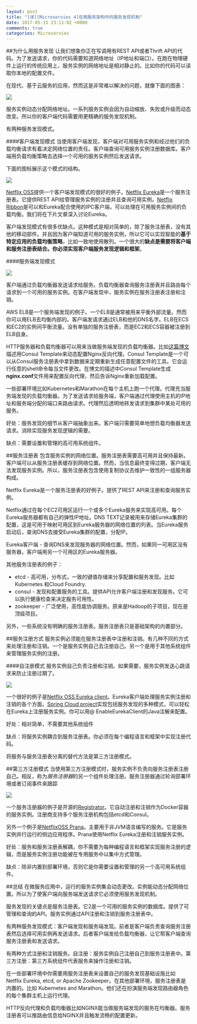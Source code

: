 ```yaml
---
layout: post
title: "[译][Microservies 4]在微服务架构中的服务发现机制"
date: 2017-05-15 23:11:02 +0800
comments: true
categories: Microservies
---
```


<!--more-->

##为什么用服务发现
让我们想象你正在写调用有REST API或者Thrift API的代码。为了发送请求，你的代码需要知道网络地址（IP地址和端口）。在跑在物理硬件上运行的传统应用上，服务实例的网络地址是相对静止的。比如你的代码可以读取你本地的配置文件。

在现代、基于云服务的应用，然而这是非常难以解决的问题，就像下面的图表：

![](https://cdn-1.wp.nginx.com/wp-content/uploads/2016/04/Richardson-microservices-part4-1_difficult-service-discovery.png)

服务实例动态分配网络地址。一系列服务实例会因为自动缩放、失败或升级而动态改变。所以你的客户端代码需要用更精确的服务发现机制。

有两种服务发现模式。

####客户端发现模式
当使用客户端发现，客户端对可用服务实例和经过他们的负载均衡请求有着决定网络位置的责任。客户端查询可用服务实例注册数据库。客户端用负载均衡策略去选择一个可用的服务实例然后发送请求。

下面的图标展示这个模式的结构。

![](https://cdn-1.wp.nginx.com/wp-content/uploads/2016/04/Richardson-microservices-part4-2_client-side-pattern.png)

[Netflix OSS](https://netflix.github.io/)提供一个客户端发现模式的很好的例子。[Netflix Eureka](https://github.com/Netflix/eureka)是一个服务注册表。它提供REST API给管理服务实例的注册并且查询可用实例。[Netflix Ribbon](https://github.com/Netflix/ribbon)是可以和Eureka配合使用的IPC客户端，可以处理在可用服务实例间的负载均衡。我们将在下片文章深入讨论Eureka。

客户端发现模式有很多优缺点。这种模式是相对简单的，除了服务注册表，没有其他的移动部件。并且因为客户端知道可用的服务实例，所以它可以实现智能的**基于特定应用的负载均衡策略**，比如一致地使用散列。一个很大的**缺点是需要将客户端和服务注册表结合。你必须实现客户端服务发现逻辑和框架**。

####服务端发现模式

![](https://cdn-1.wp.nginx.com/wp-content/uploads/2016/04/Richardson-microservices-part4-3_server-side-pattern.png)

客户端通过负载均衡器发送请求给服务。负载均衡器查询服务注册表并且路由每个请求到一个可用的服务实例。在客户端发现中，服务实例在服务注册表注册和注销。

AWS ELB是一个服务端发现的例子。一个ELB是通常被用来平衡外部流量。然而你可以用ELB去均衡内部的。客户端发请求通过ELB和他的DNS名字。ELB在ECS和EC2的实例间平衡流量。没有单独的服务注册表，而是EC2和ECS容器被注册到ELB自身。

HTTP服务器和负载均衡器可以用来当做服务端发现的负载均衡器。比如[这篇博文](https://www.airpair.com/scalable-architecture-with-docker-consul-and-nginx)描述用Consul Template来动态配置Nginx反向代理。Consul Template是一个可以从Consul服务注册表中拿到数据来定期重新生成任意配置文件的工具。它会运行任意的shell命令每当文件更改。在博文的描述中Consul Template生成**nginx.conf**文件用来配置反向代理，然后告诉Nginx重新加载配置。

一些部署环境比如Kubernetes和Marathon在每个主机上跑一个代理。代理充当服务端发现的负载均衡器。为了发送请求给服务端，客户端通过代理使用主机的IP地址和服务端分配的端口来路由请求。代理然后透明地转发请求到集群中某处可用的服务。

好处：服务发现的细节从客户端抽象出来。客户端只需要简单地想负载均衡器发送请求。消除实现服务发现逻辑的需要。

缺点：需要设置和管理的高可用系统组件。

##服务注册表
包含服务实例的网络位置。服务注册表需要高可用并且保持最新。客户端可以从服务注册表缓存到网络位置。然而，当信息最终变得过期，客户端无法发现服务实例。所以，服务注册表包含使用复制协议去维护一致性的一组服务器构成。

Netflix Eureka是一个服务注册表的好例子。提供了REST API来注册和查询服务实例。

Netflix通过在每个EC2可用区运行一个或多个Eureka服务来实现高可用。每个Eureka服务器都有自己的弹性IP地址。DNS TEXT记录被用来存储Eureka集群的配置，这是可用于映射可用区到Eureka服务器的网络位置的列表。当Eureka服务启动后，查询DNS去接受Eureka集群的配置，分配IP。

Eureka客户端 - 查询DNS来发现服务器的网络位置。然而，如果同一可用区没有服务器，客户端用另一个可用区的Eureka服务器。

其他服务注册表的例子：

* etcd - 高可用，分布式，一致的键值存储来分享配置和服务发现。比如Kubernetes 和Cloud Foundry.
* consul - 发现和配置服务的工具。提供API允许客户端注册和发现服务。它可以执行健康检查来决定服务可用性。
* zookeeper - 广泛使用，高性能协调服务。原来是Hadoop的子项目，现在是顶级项目。

另外，一些系统没有明确的服务注册表。服务注册表只是基础架构的内置部分。

##服务注册方式
服务实例必须能在服务注册表中注册和注销。有几种不同的方式来处理注册和注销。一个是服务实例自己去注册自己。另一个是用于其他系统组件来管理服务实例的注册。

####自注册模式
服务实例自己负责注册和注销。如果需要，服务实例发送心跳请求来防止注册过期了。

![](https://cdn-1.wp.nginx.com/wp-content/uploads/2016/04/Richardson-microservices-part4-4_self-registration-pattern.png)

一个很好的例子是[Netflix OSS Eureka client](https://github.com/Netflix/eureka)。Eureka客户端处理服务实例注册和注销的各个方面。[Spring Cloud project](http://projects.spring.io/spring-cloud/)实现包括服务发现的多种模式，可以轻松在Eureka上注册服务实例。你可以用@ EnableEurekaClient的Java注解来配置。

好处：相对简单，不需要其他系统组件

缺点：将服务实例耦合到服务注册表。你必须在每个编程语言和框架中实现注册代码。

将服务与服务注册表分离的替代方法是第三方注册模式。

##第三方注册模式
当使用第三方注册模式时，服务实例不负责向服务注册表注册自己。相反，称为*服务注册器*的另一个组件处理注册。服务注册器通过轮询部署环境或者订阅事件来跟踪

![](https://cdn-1.wp.nginx.com/wp-content/uploads/2016/04/Richardson-microservices-part4-5_third-party-pattern.png)

一个服务注册器的例子是开源的[Registrator](https://github.com/gliderlabs/registrator)。它自动注册和注销作为Docker容器的服务实例。注册商支持多个服务注册机构包括etcd和Consul。

另外一个例子是[NetflixOSS Prana](https://github.com/netflix/Prana)。主要用于非JVM语言编写的服务。它是服务实例并行运行的侧边应用程序。Prana使用Netflix Eureka注册和注销服务实例。

好处：服务和服务注册表解耦，你不需要为每种编程语言和框架实现服务注册的逻辑，而是服务实例注册功能被在专用服务中以集中方式管理。

缺点：除非内置到部署环境，否则它是你需要设置和管理的另一个高可用系统组件。

##总结
在微服务应用中，运行的服务实例集会动态更改。实例能动态分配网络位置。所以为了使客户端向服务端发送请求它必须使用服务发现机制。

服务发现的关键点是服务注册表。它2是一个可用的服务实例的数据库。提供了可管理和查询的API。服务实例通过API注册和注销到服务注册表中。

有两种服务发现模式：客户端发现和服务端发现。前者是客户端负责查询服务注册表然后选择可用实例再发送请求。后者客户端发给负载均衡器，让它帮客户端查询服务注册表和发送请求。

有两种方式注册和注销服务。自注册：服务实例自己注册自己到服务注册表中。第三方注册：第三方系统组件代表服务来操作注册和注销。

在一些部署环境中你需要用服务注册表来设置自己的服务发现基础设施比如 Netflix Eureka, etcd, or Apache Zookeeper。在其他部署环境，服务注册表是内置的。比如 Kubernetes and Marathon。他们还在扮演服务端发现路由器角色的每个集群主机上运行代理。

HTTP反向代理和负载均衡器比如NGINX能当做服务端发现的服务在均衡器。服务注册表可以推路由信息给NGINX并且触发流畅的配置更新。